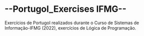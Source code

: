 <h1> --Portugol_Exercises IFMG--</h1>
Exercícios de Portugol realizados durante o Curso de Sistemas de Informação-IFMG (2022), exercícios de Lógica de Programação.

